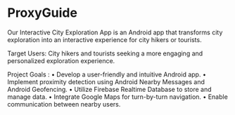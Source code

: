 # ProxyGuide

Our Interactive City Exploration App is an Android app that transforms city exploration into an interactive experience for city hikers or tourists.

Target Users: City hikers and tourists seeking a more engaging and personalized exploration experience.

Project Goals :
• Develop a user-friendly and intuitive Android app.
• Implement proximity detection using Android Nearby Messages and Android Geofencing.
• Utilize Firebase Realtime Database to store and manage data.
• Integrate Google Maps for turn-by-turn navigation.
• Enable communication between nearby users.
